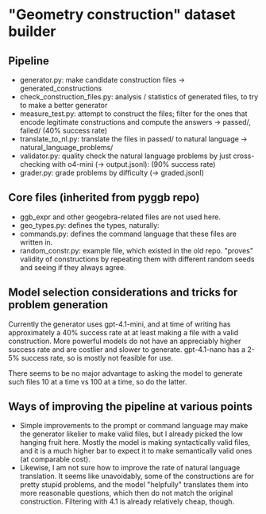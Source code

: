 # "Geometry construction" dataset builder

## Pipeline

- generator.py: make candidate construction files -> generated_constructions
- check_construction_files.py: analysis / statistics of generated files, to try to make a better generator
- measure_test.py: attempt to construct the files; filter for the ones that encode legitimate constructions and compute the answers -> passed/, failed/ (40% success rate)
- translate_to_nl.py: translate the files in passed/ to natural language -> natural_language_problems/
- validator.py: quality check the natural language problems by just cross-checking with o4-mini (-> output.jsonl):  (90% success rate)
- grader.py: grade problems by difficulty (-> graded.jsonl)

## Core files (inherited from pyggb repo)
- ggb_expr and other geogebra-related files are not used here.
- geo_types.py: defines the types, naturally:
- commands.py: defines the command language that these files are written in.
- random_constr.py: example file, which existed in the old repo. "proves" validity of constructions by repeating them with different random seeds and seeing if they always agree.


## Model selection considerations and tricks for problem generation
Currently the generator uses gpt-4.1-mini, and at time of writing has approximately a 40% success rate at at least making a file with a valid construction. More powerful models do not have an appreciably higher success rate and are costlier and slower to generate. gpt-4.1-nano has a 2-5% success rate, so is mostly not feasible for use.

There seems to be no major advantage to asking the model to generate such files 10 at a time vs 100 at a time, so do the latter.

## Ways of improving the pipeline at various points

- Simple improvements to the prompt or command language may make the generator likelier to make valid files, but I already picked the low hanging fruit here. Mostly the model is making syntactically valid files, and it is a much higher bar to expect it to make semantically valid ones (at comparable cost).
- Likewise, I am not sure how to improve the rate of natural language translation. It seems like unavoidably, some of the constructions are for pretty stupid problems, and the model "helpfully" translates them into more reasonable questions, which then do not match the original construction. Filtering with 4.1 is already relatively cheap, though.

